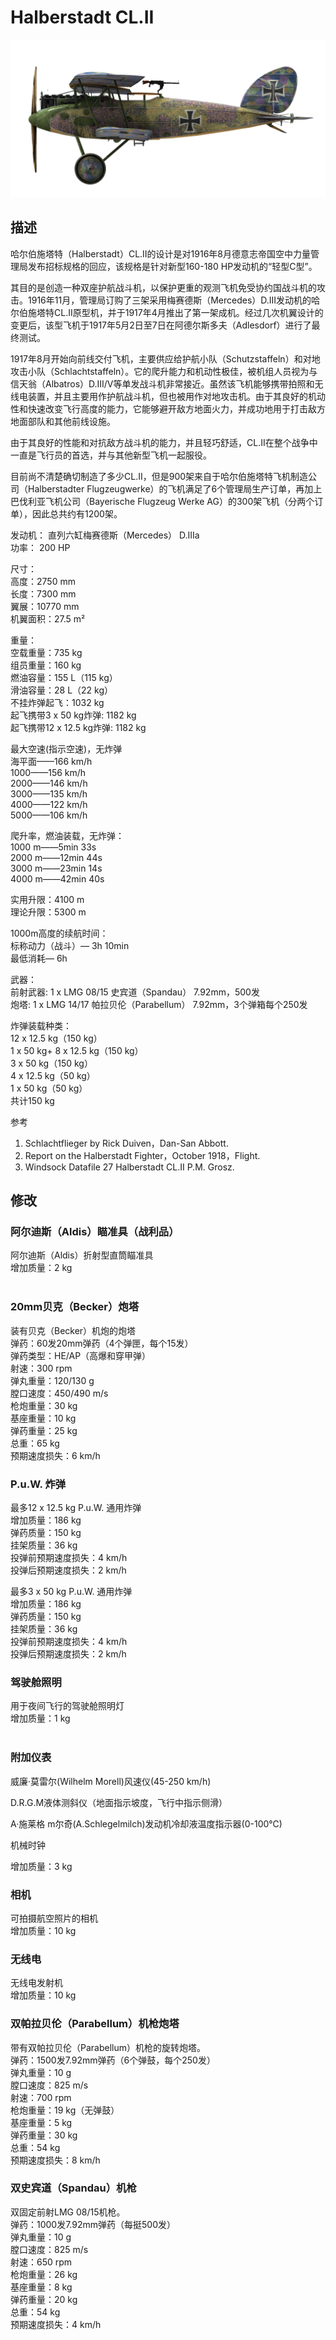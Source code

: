 # Halberstadt CL.II  
  
![halberstadtcl2](../images/halberstadtcl2.png)  
  
## 描述  
  
哈尔伯施塔特（Halberstadt）CL.II的设计是对1916年8月德意志帝国空中力量管理局发布招标规格的回应，该规格是针对新型160-180 HP发动机的“轻型C型”。   
  
其目的是创造一种双座护航战斗机，以保护更重的观测飞机免受协约国战斗机的攻击。1916年11月，管理局订购了三架采用梅赛德斯（Mercedes）D.III发动机的哈尔伯施塔特CL.II原型机，并于1917年4月推出了第一架成机。经过几次机翼设计的变更后，该型飞机于1917年5月2日至7日在阿德尔斯多夫（Adlesdorf）进行了最终测试。   
  
1917年8月开始向前线交付飞机，主要供应给护航小队（Schutzstaffeln）和对地攻击小队（Schlachtstaffeln）。它的爬升能力和机动性极佳，被机组人员视为与信天翁（Albatros）D.III/V等单发战斗机非常接近。虽然该飞机能够携带拍照和无线电装置，并且主要用作护航战斗机，但也被用作对地攻击机。由于其良好的机动性和快速改变飞行高度的能力，它能够避开敌方地面火力，并成功地用于打击敌方地面部队和其他前线设施。   
  
由于其良好的性能和对抗敌方战斗机的能力，并且轻巧舒适，CL.II在整个战争中一直是飞行员的首选，并与其他新型飞机一起服役。   
  
目前尚不清楚确切制造了多少CL.II，但是900架来自于哈尔伯施塔特飞机制造公司（Halberstadter Flugzeugwerke）的飞机满足了6个管理局生产订单，再加上巴伐利亚飞机公司（Bayerische Flugzeug Werke AG）的300架飞机（分两个订单），因此总共约有1200架。   
  
  
发动机： 直列六缸梅赛德斯（Mercedes） D.IIIa  
功率： 200 HP  
  
尺寸：  
高度：2750 mm  
长度：7300 mm  
翼展：10770 mm  
机翼面积：27.5 m²  
  
重量：  
空载重量：735 kg  
组员重量：160 kg  
燃油容量：155 L（115 kg）  
滑油容量：28 L（22 kg）  
不挂炸弹起飞：1032 kg  
起飞携带3 x 50 kg炸弹: 1182 kg  
起飞携带12 x 12.5 kg炸弹: 1182 kg  
  
最大空速(指示空速)，无炸弹  
海平面——166 km/h  
1000——156 km/h  
2000——146 km/h  
3000——135 km/h  
4000——122 km/h  
5000——106 km/h  
  
爬升率，燃油装载，无炸弹：  
1000 m——5min 33s  
2000 m——12min 44s  
3000 m——23min 14s  
4000 m——42min 40s  
  
实用升限：4100 m  
理论升限：5300 m  
  
1000m高度的续航时间：  
标称动力（战斗）— 3h 10min  
最低消耗— 6h  
  
武器：  
前射武器: 1 х LMG 08/15 史宾道（Spandau） 7.92mm，500发  
炮塔: 1 х LMG 14/17 帕拉贝伦（Parabellum） 7.92mm，3个弹箱每个250发  
  
炸弹装载种类：  
12 x 12.5 kg（150 kg）  
1 x 50 kg+ 8 x 12.5 kg（150 kg）  
3 x 50 kg（150 kg）  
4 x 12.5 kg（50 kg）  
1 x 50 kg（50 kg）  
共计150 kg  
  
参考  
1) Schlachtflieger by Rick Duiven，Dan-San Abbott.  
2) Report on the Halberstadt Fighter，October 1918，Flight.  
3) Windsock Datafile 27 Halberstadt CL.II P.M. Grosz.  
  
## 修改  
  
  
### 阿尔迪斯（Aldis）瞄准具（战利品）  
  
阿尔迪斯（Aldis）折射型直筒瞄准具  
增加质量：2 kg  
  ﻿
  
### 20mm贝克（Becker）炮塔  
  
装有贝克（Becker）机炮的炮塔  
弹药：60发20mm弹药（4个弹匣，每个15发）  
弹药类型：HE/AP（高爆和穿甲弹）  
射速：300 rpm  
弹丸重量：120/130 g  
膛口速度：450/490 m/s  
枪炮重量：30 kg  
基座重量：10 kg  
弹药重量：25 kg  
总重：65 kg  
预期速度损失：6 km/h  
  
### P.u.W. 炸弹  
  
最多12 x 12.5 kg P.u.W. 通用炸弹  
增加质量：186 kg  
弹药质量：150 kg  
挂架质量：36 kg  
投弹前预期速度损失：4 km/h  
投弹后预期速度损失：2 km/h  
  
最多3 x 50 kg P.u.W. 通用炸弹  
增加质量：186 kg  
弹药质量：150 kg  
挂架质量：36 kg  
投弹前预期速度损失：4 km/h  
投弹后预期速度损失：2 km/h  
  
### 驾驶舱照明  
  
用于夜间飞行的驾驶舱照明灯  
增加质量：1 kg  
  ﻿
  
### 附加仪表  
  
威廉·莫雷尔(Wilhelm Morell)风速仪(45-250 km/h)  
  
D.R.G.M液体测斜仪（地面指示坡度，飞行中指示侧滑）  
  
A·施莱格 m尔奇(A.Schlegelmilch)发动机冷却液温度指示器(0-100℃)  
  
机械时钟  
  
增加质量：3 kg  
  
### 相机  
  
可拍摄航空照片的相机  
增加质量：10 kg  
  
  
### 无线电  
  
无线电发射机  
增加质量：10 kg  ﻿
  
### 双帕拉贝伦（Parabellum）机枪炮塔  
  
带有双帕拉贝伦（Parabellum）机枪的旋转炮塔。  
弹药：1500发7.92mm弹药（6个弹鼓，每个250发）  
弹丸重量：10 g  
膛口速度：825 m/s  
射速：700 rpm  
枪炮重量：19 kg（无弹鼓）  
基座重量：5 kg  
弹药重量：30 kg  
总重：54 kg  
预期速度损失：8 km/h  ﻿
  
### 双史宾道（Spandau）机枪  
  
双固定前射LMG 08/15机枪。  
弹药：1000发7.92mm弹药（每挺500发）  
弹丸重量：10 g  
膛口速度：825 m/s  
射速：650 rpm  
枪炮重量：26 kg  
基座重量：8 kg  
弹药重量：20 kg  
总重：54 kg  
预期速度损失：4 km/h  